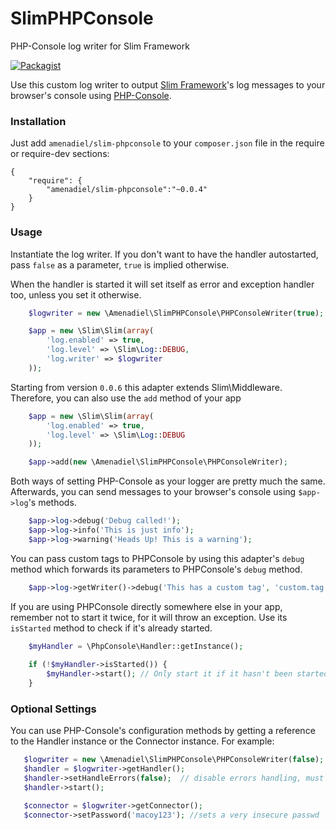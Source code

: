 # SlimPHPConsole

PHP-Console log writer for Slim Framework

[![Packagist](https://img.shields.io/packagist/dm/amenadiel/slim-phpconsole.svg)](https://packagist.org/packages/amenadiel/slim-phpconsole)

Use this custom log writer to output [Slim Framework](http://www.slimframework.com/)'s log messages
to your browser's console using [PHP-Console](https://github.com/barbushin/php-console).

### Installation

Just add `amenadiel/slim-phpconsole` to your `composer.json` file in the require or require-dev sections:

    {
        "require": {
            "amenadiel/slim-phpconsole":"~0.0.4"
        }
    }
 
### Usage
 
Instantiate the log writer. If you don't want to have the handler autostarted, pass `false` as a parameter, `true` is implied otherwise.

When the handler is started it will set itself as error and exception handler too, unless you set it otherwise.
 
```php
    $logwriter = new \Amenadiel\SlimPHPConsole\PHPConsoleWriter(true);

    $app = new \Slim\Slim(array(
        'log.enabled' => true,
        'log.level' => \Slim\Log::DEBUG,
        'log.writer' => $logwriter
    ));
```

Starting from version `0.0.6` this adapter extends Slim\Middleware. Therefore, you can also use the `add` method of your app

```php
    $app = new \Slim\Slim(array(
        'log.enabled' => true,
        'log.level' => \Slim\Log::DEBUG
    ));

    $app->add(new \Amenadiel\SlimPHPConsole\PHPConsoleWriter);
```

Both ways of setting PHP-Console as your logger are pretty much the same. Afterwards, you can send messages to your browser's console using `$app->log`'s methods.

 
```php
    $app->log->debug('Debug called!');
    $app->log->info('This is just info');
    $app->log->warning('Heads Up! This is a warning');
```
 
You can pass custom tags to PHPConsole by using this adapter's `debug` method which forwards its parameters to PHPConsole's `debug` method.

```php 
    $app->log->getWriter()->debug('This has a custom tag', 'custom.tag');
```

If you are using PHPConsole directly somewhere else in your app, remember not to start it twice, for it will throw an exception. Use its `isStarted` method to check if it's already started.

```php
    $myHandler = \PhpConsole\Handler::getInstance();
    
    if (!$myHandler->isStarted()) {
        $myHandler->start(); // Only start it if it hasn't been started yet
    }
```
 
### Optional Settings
 
You can use PHP-Console's configuration methods by getting a reference to the Handler instance or the Connector instance. For example:
 
 ```php
    $logwriter = new \Amenadiel\SlimPHPConsole\PHPConsoleWriter(false);
    $handler = $logwriter->getHandler();
    $handler->setHandleErrors(false);  // disable errors handling, must be done before 'start' method
    $handler->start();
 
    $connector = $logwriter->getConnector();
    $connector->setPassword('macoy123'); //sets a very insecure passwd
```


